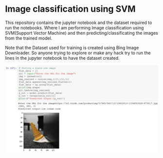 # Image classification using SVM

This repository contains the jupyter notebook and the dataset required to run the notebooks. Where I am performing Image classification using SVM(Support Vector Machine) and then predicting/classificating the images from the trained model.

Note that the Dataset used for training is created using Bing Image Downloader. So anyone trying to explore or make any hack try to run the lines in the jupyter notebook to have the dataset created.

![image](ice_cream.png)

